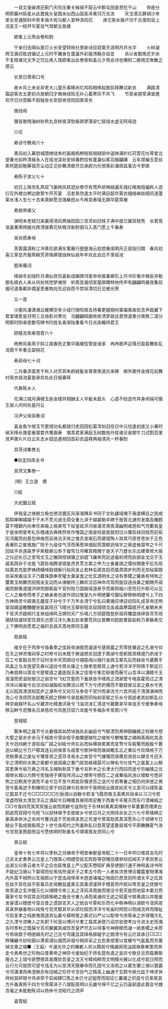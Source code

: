 <!-- { "loadSidebar": true } -->
　　一自文皇破虏还蓟门天险压秦关候骑不窥云中郡屯田直至纥干山
　　帝座分明照冀州妖星从此霣旄头皇图永似西山固圣泽黄河万古流
　　天戈漠北静胡沙帝里长安通狭斜中贵多骑大宛马都人爱种洛阳花
　　滹沱易水接卢沟千古渔阳说上流圣王一统开华夏佳气常朝五鳯楼

　　砺峯上元燕会巻和韵

　　宁亲归去隔仙家灯火长安望转赊社里新诗应寂寞天涯明月共光华
　　火树凝辉玉漏迟胜逰偏记上元时不嫌身在蓬瀛外彩服清觞亦自宜
　　余以省觐南还岁余不复陪诸兄文字之饮比再入馆砺峯出此巻索和盖元夕燕会诗也僭附二絶用志聚散之感云

　　长至日寄弟口号

　　故乡风土未全非老大儿童乐事稀尚忆鸡鸣相唤起膝前拜舞试新衣
　　满路清霜逗客衣五更初点放朝归才微袜线知无补心着寒灰不共飞
　　节至亲朋常满堂邀欢尽日对壶觞不因独坐长安邸肯信阳回景渐长

　　挽钱母

　　狸首歌残海树秋熊丸空转夜深愁板舆寥落安仁赋瑶水虚无阿母逰

　　○词

　　寿谈守教母六十

　　熏风初入幕禁城隈缭绕朱栏画阁杨栁枝枝弱緑阴中遥映满阶红药萱花吐萼爱北堂春光如昨清昼永人在瑶池深处安排春酌恰有蓬瀛仙客羽服翩蹮　云车煜爚玉壶丝索玳筵前觥筹错芳尘动正见妙舞清歌尽日承颜为乐想莱彩潘舆兹事古今寥廓

　　寿陈子宣父七十

　　初日上珠帘乳燕双飞垂杨风软逰丝卷尽有莺声娇啭緑遍东城红稀南陌偏称人逰衍花外楼台栁边歌管乍开芳宴　况老景欣逢太平时满目韶华莱衣缱绻麻姑相讯道蓬莱水浅人生七十古来真鲜愿沧海桑田从今再变寿域无期华筵常展

　　寿姚申甫父

　　渊明未老赋归来赢得清风两袖田园三径浑如旧桂子满中度已擢双枝秀　长君鸾诰喜重荣绣服光辉清昼黄花秋晩浮新酎驷马入髙门愿上千春寿

　　吴尚质寿母

　　芙蓉露滴秋江冷黄花欲满东篱雁行歴歴海云低想重闺明月正屈指归期　春风初喜兰芽茁齐眉燕婉芳菲锦屏银烛映仙巵年年欢此会应不羡瑶池

　　题来雁词

　　绛阙冬初瑶阶月满仙宫恰喜新成螭碑鸿笔帝命属春卿石上丹书珍重许微臣并勒御名缟衣人来从何处恍惚梦魂惊　听斋宫漏彻家童踯躅特地传声有翩翩鸣雁夜集前楹可道事都非偶皇恩重物兆先迎自而今禁垣清切日见被光荣

　　又一首

　　沙塞风凄潇湘云暖横空多少成行随阳南去待春更廽翔何事偏离故侣含声戢翼下君堂堪爱是月明三五烛影对寒光　况翩翩缟服依依清梦歘达君傍道羣分类聚二语分明那时刚承恩数穹碑书托姓名香渐陆重看今日兆染翰待君王

　　顾隆吉索寿周君六十

　　杨栁风柔燕子斜江南春色正繁华画楼弦管是谁家　冉冉歌声迎落日盈盈舞影乱流霞千年重见碧桃花

　　寿茹母七十词

　　二月春添富贵千秋人对芳菲朱颜緑髪金尊里笑道古来稀　柳外歌传金缕花前舞衬斑衣瑶池宴是承欢处此日报春晖

　　代寿陈乡人

　　花满江城月满楼玉巵金缕共相酬主人华髪未盈头　心逺不妨逰市井身闲端可傲王侯人间何处是丹丘

　　冯尹父母双寿词

　　喜金鱼乍绾玉节更颁功名都就归老田园松菊浑如旧徃日中元恰逢初度又小春时侯天降长庚星垂寳婺齐膺眉寿　堪羡君家满庭玉树数枝丹桂谁论谢窦牛刀试割百里贤声骤片片白云东去乡园迢逓频回首彩衣遥拜两袖清风一杯春酎

　　具茨诗集巻五

　　●钦定四库全书

　　具茨文集巻一

　　（明）王立道　撰

　　○赋

　　大祀圜丘赋

　　伊我皇之继綂立极也徳流寰区风渐海隅车书同于文轨疆域掩于唐虞横目之民咸熙熙皞皞嬉嬉于于木不贯刃道无荷殳重九译于越裳勒丰碑于居胥北通穷发南及雕题莫不稽颡内向奉珍来输上格昊穹下绥皇祇洪河昼湛灵液夜濡幽明咸鬯和气充衢我皇于是坐明堂考礼乐稽诸古典秩然有作惟国之南是经是度就阳位以肇启挟旧规而前拓压鸿龎而创基包坤维而亘络法天体之惟员发珉石而砻错陶人效其巧思苍苍协于正色表重阶之崔嵬施广陛于九级佳气浮而蒨葱祥烟起而霭郁迥瑶宇之廓虚耸碧岑之千尺回延乎赤道森罗乎紫极卿云弥于璇穹日月曜其精魄于是天子乃歴长乐出建章修大报之仪迎长日之至驾文玉之雕舆控骐骥之驯驷飞廉奔而启途羲和骋而执御金戈交于玉戚鸾舆杂于龙旌飞霞铄电腾波错星虎贲贯文犀之甲力士垂曼胡之缨纷旖旎乎后先班陆离其充盈罗帱绣幔绮毂错衡行如风发止若林屯斋宫启而晨肃周庐列而无惊毡案既张采席甫设天子乃戴珠旒奉苍璧太羮粢食之俭玄酒明水之洁有黍稷之馨香有特牲之蠒栗玉梢舞而招揺金支动而从律献终三觯欢洽百神命司驾而旋驭适扶桑之朝暾开阊阖而御黄道撞洪钟而御紫宸千官列陛万国输琛道泰亨而离照福川至而日升斯可以见仁人之飨帝而孝子之飨亲者也遂作颂曰惟皇九叶明徳馨兮圜坛穆穆秩明禋兮上下四方神扬灵兮嘏锡无疆宜子孙兮于千万年永清宁兮乱曰黄锺应律迎初阳礼成享帝还明堂阊阖遥瞻黼幄张氤氲晓日飞晴光玉辇徘徊龙驭翔琱戈金戚森寒霜扇开孔雀朝未央千官济济趍鹓行圭骈组缉鸣玉锵钧天广乐喧八方琼筵既登折爼将雕盘络绎皆芬芳琉璃琥珀凝琼浆饮酒乐岂恩汪洋九夷五狄来要荒凤仪兽舞何跄跄羣臣起称万寿觞泰交上下赓明良愿君之福炽且昌天髙地厚同无疆

　　观泉赋

　　维岁在于丙申兮值春季之佳辰帝渊居而凝道兮感雨露之芳零抚肇造之孔艰兮仰在天之神灵惟祠享之时修兮曰未既于厥诚想衣冠遗于鼎湖兮思躬致其精禋乃夙戒于百工兮筮榖旦而于征时龙中天而顺动兮翊慈闱以偕行金舆玉辇先后而赫奕兮葳蕤乎凤盖之与龙旌望天寿以遥驻兮周长康之七陵孝思穆其上通兮若洋洋乎陟降于斯廷已乃奉慈帏以周览兮歴辇道之逶迤指玉泉之佳境兮峯峦嵚崟而蔽亏山含泽以涌精兮玉液溜而旁滋宛银汉之丽空兮飞虹饮壑而下垂飒沓乎晴雨之洒翠壁兮电翕霍而过之清泠泠以揭毫兮白淙淙如凝脂蛟龙腾流以雨下方兮虎豹慑而不敢窥彼吕梁之悬水兮羌无以蹈其津涯矧匡庐之瀑布兮又何可与争竒千官忭而承流兮六宫共挹于清漪湛神而洗心兮涤烦而去腻瞻天颜之穆粹兮承慈极而同怡抑圣智之乐水兮观逝者其如斯乱曰神京峩峩环名山兮藏灵吐精激洪泉兮飞湍流沫汇清涟兮葳蕤翠华来自天兮爰奉寿母移云軿兮逰豫永日承慈欢兮风旌日驭六龙旋兮多福永年至若川兮

　　登城赋

　　繄朱明之届节兮炎暑倏其如焚块独处此幽庭兮气郁湮而弗伸御纎絺之轻裾兮想大壑之层氷步余马于城南兮弭余辔乎曲闉歴陂陀之峻陛兮攀雉堞之嶙峋髙阁屹其造天兮迥四絶于游氛临广路之如砥兮师左右而纵横骑累累而变骛兮车毂撃而殷殷千薨迭以鳞比兮万户郁其连云纷侯家与戚里兮歌钟喧而昼闻瞻玄丘之重坛兮钦降格于万灵眺黄金之废址兮懐昔贤之遗芬寻易水之故宫兮气慷慨而填膺忽游目以肆览兮迥天宇之清明仰太微之紫都兮披阊阖之重门层宫嵯峨莫可以殚名兮吐佳气之氤氲土山郁其葱蒨兮丽万寿之鸿名玉绳耿耿其下垂兮亘析木之长津太行西回而逝兮穷幽陵之北垠倚长城以为闗兮势独得于建瓴伟河山之襟带兮陋百二之咸秦临风浩以增欷兮想非熊之旧勲羌守道而不渝兮岂不至今其犹存慨贤否之迭代兮若寒暑之相仍何宋徳之弗竞兮委禹迹于荆榛悯沦胥于四百禩兮启帝祚于我明祖业廓其如天兮又恶可以缕陈虽亿载其不迁兮□□□□□□引巵酒以自觞兮若飡飞霞而吸玉英熏风徐来以习习兮若凌虚而轶太清忽浮云之涌起兮日晻暧其昼阴雨足散于西垂兮丰隆灭而东行漠崦嵫之□□兮杳四荒其冥冥俄云收而雨歇兮返照在于东林树离离其掩映兮草萋萋而増荣白鹄逝而双翔兮鸟抢飞以投林嗟予去彼故乡兮依日月之光明伟余友之六七兮萃缙绅之豪英承休沐之余闲兮蹇消遥于芳辰佩圣恩之优渥兮曾莫助其髙深愿矢心于颂祷兮日兢业于盈成彼殷周之卜世兮良昭代之所羞称乱曰登髙望逺夐层城兮平原膴膴夏气浩兮览观圣图遐思运兮愿依明时耿垂名兮嗟嗟我友庶同心兮

　　景云赋

　　皇帝十有七年将以季秋之月飨帝于明堂奉献皇帝配二十一日辛夘曰惟其吉先时己丑太史奏景云见皇上乃既斋心明禋受兹玄贶臣等窃稽往牒叅综旧闻天子孝则景云出游又曰景云者大平之应也臣惟皇上严父配天懋昭旷典至徳懿行通于神明盖诗书所不能纪汉唐以下靡得而伦焉信所谓天子之孝古今而一人者矣洪恩博洽覆露羣物薄海内外莫不相煦以生相熙以宁昆虫闿怿草木鬯遂诸福之物固已悉至则所谓太平之应其在兹乎其在兹乎臣备员史局覩兹盛美忘其愚谫谨拜手稽首而作赋曰粤吾皇之抚御兮体至道之玄冲握元化以储精兮侔三五之淳风泽周施而徳洽兮若天旋而地容木委刃而偃革兮车书驭其会同揜殊絶之裔丑兮重九译而来通仰王迹之昭夏兮轶黄虞以并隆爰发睿谟以稽徳兮裒古昔之遗踪览天人之统会兮覃和乐而化中秩神明以谒欵兮凛夙夜其寅恭展备物以纯恪兮百灵翳其毕从郊社假而洋洋兮有庙时罔怨以恫咸流祥而隤祉兮启圣孝之纯衷惟周道其弘备兮粲明堂之彛式曰严父以配帝兮庶尊亲之并得慨大礼之久湮兮咨畴人之失职下纶音以博问兮羣工翕其承徳乃诏宗伯使考仪兮进太史而诹吉时季秋之既届兮百司翼翼其咸饬吾皇俨尽志以待事兮神穆穆而凝一祗黍稷之未荐兮帝居歆于明徳越先时之己丑兮穹窿显其降格廓璇宇之朗清兮有云烂其承日□□□晔幡纚兮纷轮囷以萧索谓似烟而非烟兮绚异采之五色景煜霅以宣耀兮气氤氲而充塞焯文章之璘■〈王扁〉兮渥光华之的皪都人欢以腾观兮倏阗郛而溢陌保章奉策而奔走兮表希世之珍物曰昔黄帝之神异兮爰始纪于师名暨有虞之呈庆兮歌旦旦而载赓斯隆古之上瑞兮匪懋徳其曷膺钦吾皇之法天兮精纯粹而文明倏光被以化成兮犹日照而云行允可就而可望兮恬无为以至清天既眷命而孔固兮又洊贶之以嘉生肇三锡以寳露兮河湛湛而再澄厥亦有动植之珍符兮含协气之精英上幽通于玄颢兮俯允兹于坤灵休祥纷其砰隠兮伟卓荦于前闻肆□羡之未已兮迎盥荐而昭征仁蕃厘之炽昌兮日杲杲其方升垂离照于四方兮霈需泽于八垠配髙明以无疆兮绵千亿之云仍喜躬逢此嘉会兮媿含毫之未能勉陈词以扬休兮流昭代之颂声

　　喜雪赋

